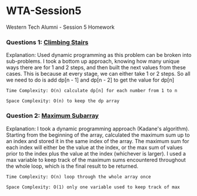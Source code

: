 # WTA-Session5
Western Tech Alumni - Session 5 Homework


### Questions 1: [Climbing Stairs](https://leetcode.com/problems/climbing-stairs/)

Explanation: Used dynamic programming as this problem can be broken into sub-problems. I took a bottom up approach, knowing how many unique ways there are for 1 and 2 steps, and then built the next values from these cases. This is because at every stage, we can either take 1 or 2 steps. So all we need to do is add dp[n - 1] and dp[n - 2] to get the value for dp[n]
```
Time Complexity: O(n) calculate dp[n] for each number from 1 to n

Space Complexity: O(n) to keep the dp array
```


### Question 2: [Maximum Subarray](https://leetcode.com/problems/maximum-subarray/)

Explanation: I took a dynamic programming approach (Kadane's algorithm). Starting from the beginning of the array, calculated the maximum sum up to an index and stored it in the same index of the array. The maximum sum for each index will either be the value at the index, or the max sum of values prior to the index plus the value at the index (whichever is larger). I used a max variable to keep track of the maximum sums encountered throughout the whole loop, which is the final result to be returned. 
```
Time Complexity: O(n) loop through the whole array once

Space Complexity: O(1) only one variable used to keep track of max
```
